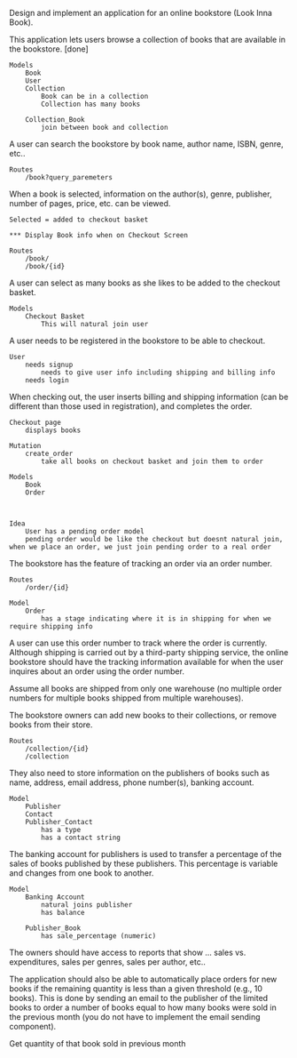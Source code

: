Design and implement an application for an online bookstore (Look Inna Book). 

This application lets users browse a collection of books that are available in the bookstore.  [done]

    Models
        Book
        User
        Collection
            Book can be in a collection
            Collection has many books

        Collection_Book
            join between book and collection

A user can search the bookstore by book name, author name, ISBN, genre, etc.. 
    
    Routes
        /book?query_paremeters


When a book is selected, information on the author(s), genre, publisher, number of pages, price, etc. can be viewed. 

    Selected = added to checkout basket

    *** Display Book info when on Checkout Screen

    Routes
        /book/
        /book/{id}

A user can select as many books as she likes to be added to the checkout basket. 

    Models
        Checkout Basket
            This will natural join user

A user needs to be registered in the bookstore to be able to checkout. 

    User
        needs signup
            needs to give user info including shipping and billing info
        needs login

When checking out, the user inserts billing and shipping information (can be different than those used in registration), and completes the order. 

    Checkout page
        displays books

    Mutation
        create_order
            take all books on checkout basket and join them to order

    Models
        Book
        Order



    Idea
        User has a pending order model
        pending order would be like the checkout but doesnt natural join, when we place an order, we just join pending order to a real order


The bookstore has the feature of tracking an order via an order number. 

    Routes
        /order/{id}

    Model
        Order
            has a stage indicating where it is in shipping for when we require shipping info

A user can use this order number to track where the order is currently. Although shipping is carried out by a third-party shipping service, the online bookstore should have the tracking information available for when the user inquires about an order using the order number. 

Assume all books are shipped from only one warehouse (no multiple order numbers for multiple books shipped from multiple warehouses). 

The bookstore owners can add new books to their collections, or remove books from their store. 

    Routes
        /collection/{id}
        /collection

They also need to store information on the publishers of books such as name, address, email address, phone number(s), banking account. 

    Model
        Publisher
        Contact
        Publisher_Contact
            has a type
            has a contact string

The banking account for publishers is used to transfer a percentage of the sales of books published by these publishers. This percentage
is variable and changes from one book to another. 

    Model
        Banking Account
            natural joins publisher
            has balance

        Publisher_Book
            has sale_percentage (numeric)


The owners should have access to reports that show ...
    sales vs. expenditures, 
    sales per genres, 
    sales per author, etc.. 
    

The application should also be able to automatically place orders for new books if the remaining quantity is less than a given threshold (e.g., 10 books). This is done by sending an email to the publisher of the limited books to order a number of books equal to how many books
were sold in the previous month (you do not have to implement the email sending component).


Get quantity of that book sold in previous month

